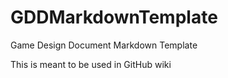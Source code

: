 # GDDMarkdownTemplate
Game Design Document Markdown Template

This is meant to be used in GitHub wiki
